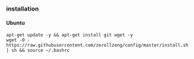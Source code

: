 ### installation

#### Ubuntu

```
apt-get update -y && apt-get install git wget -y
wget -O - https://raw.githubusercontent.com/zerollzeng/config/master/install.sh | sh && source ~/.bashrc
```

